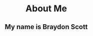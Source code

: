 <div align="center">
  <h1>About Me</h1>
</div>

<div align="center">
   <h2>My name is Braydon Scott</h2>
</div>
